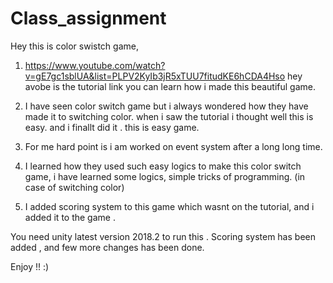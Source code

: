 # Class_assignment
Hey this is color swistch game,

1. https://www.youtube.com/watch?v=gE7gc1sblUA&list=PLPV2KyIb3jR5xTUU7fitudKE6hCDA4Hso 
hey avobe is the tutorial link you can learn how i made this beautiful game.

2. I have seen color switch game but i always wondered how they have made it to switching color. 
when i saw the tutorial i thought well this is easy. and i finallt did it . this is easy game.

3. For me hard point is i am worked on event system after a long long time.

4. I learned how they used such easy logics to make this color switch game, i have learned some logics, simple tricks of programming.
(in case of switching color) 

5. I added scoring system to this game which wasnt on the tutorial, and i added it to the game . 




You need unity latest version 2018.2 to run this .
Scoring system has been added , and few more changes has been done.


Enjoy !! :) 
